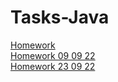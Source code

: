 # Tasks-Java
[Homework](https://github.com/ArtemWo/Tasks-Java/blob/master/MainHWTasksJava.java)</br>
[Homework 09 09 22](https://github.com/ArtemWo/Tasks-Java/blob/master/MainHWTasksJava090922.java)</br>
[Homework 23 09 22](https://github.com/ArtemWo/Tasks-Java/blob/master/MainTaskHW23_09_22.java)</br>
